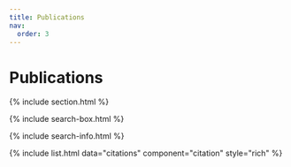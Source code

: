 ```yaml
---
title: Publications
nav:
  order: 3
---
```


# <i class="far fa-newspaper"></i>Publications



{% include section.html %}

{% include search-box.html %}

{% include search-info.html %}


{% include list.html data="citations" component="citation" style="rich" %}
